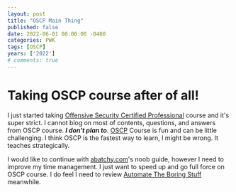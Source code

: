 ```yaml
---
layout: post
title: "OSCP Main Thing"
published: false
date: 2022-06-01 00:00:00 -0400
categories: PWK
tags: [OSCP]
years: ['2022']
# comments: true
---
```


# Taking OSCP course after of all!

I just started taking [Offensive Security Certified Professional][OSCP] course and it's super strict. I cannot blog on most of contents, questions, and answers from OSCP course. ***I don't plan to***. [OSCP][OSCP] Course is fun and can be little challenging. I think OSCP is the fastest way to learn, I might be wrong. It teaches strategically. 

I would like to continue with [abatchy.com][abatchy.com]'s noob guide, however I need to improve my time management. I just want to speed up and go full force on OSCP course. I do feel I need to review [Automate The Boring Stuff][Automate] meanwhile. 






[OSCP]:https://www.offensive-security.com
[abatchy.com]:https://www.abatchy.com/2017/03/how-to-prepare-for-pwkoscp-noob
[Automate]:https://automatetheboringstuff.com